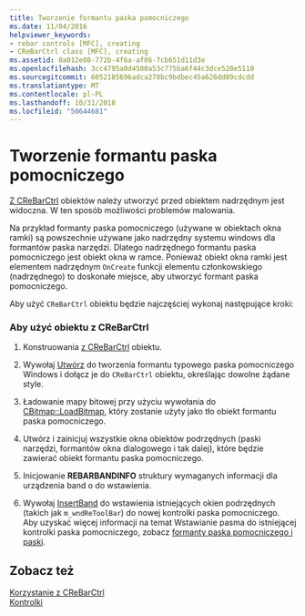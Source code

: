 ```yaml
---
title: Tworzenie formantu paska pomocniczego
ms.date: 11/04/2016
helpviewer_keywords:
- rebar controls [MFC], creating
- CReBarCtrl class [MFC], creating
ms.assetid: 0a012e08-772b-4f6a-af86-7cb651d11d3e
ms.openlocfilehash: 3cc4795a0d4500a53c775ba6f44c3dce520e5110
ms.sourcegitcommit: 6052185696adca270bc9bdbec45a626dd89cdcdd
ms.translationtype: MT
ms.contentlocale: pl-PL
ms.lasthandoff: 10/31/2018
ms.locfileid: "50644681"
---
```

# <a name="creating-a-rebar-control"></a>Tworzenie formantu paska pomocniczego

[Z CReBarCtrl](../mfc/reference/crebarctrl-class.md) obiektów należy utworzyć przed obiektem nadrzędnym jest widoczna. W ten sposób możliwości problemów malowania.

Na przykład formanty paska pomocniczego (używane w obiektach okna ramki) są powszechnie używane jako nadrzędny systemu windows dla formantów paska narzędzi. Dlatego nadrzędnego formantu paska pomocniczego jest obiekt okna w ramce. Ponieważ obiekt okna ramki jest elementem nadrzędnym `OnCreate` funkcji elementu członkowskiego (nadrzędnego) to doskonałe miejsce, aby utworzyć formant paska pomocniczego.

Aby użyć `CReBarCtrl` obiektu będzie najczęściej wykonaj następujące kroki:

### <a name="to-use-a-crebarctrl-object"></a>Aby użyć obiektu z CReBarCtrl

1. Konstruowania [z CReBarCtrl](../mfc/reference/crebarctrl-class.md) obiektu.

1. Wywołaj [Utwórz](../mfc/reference/crebarctrl-class.md#create) do tworzenia formantu typowego paska pomocniczego Windows i dołącz je do `CReBarCtrl` obiektu, określając dowolne żądane style.

1. Ładowanie mapy bitowej przy użyciu wywołania do [CBitmap::LoadBitmap](../mfc/reference/cbitmap-class.md#loadbitmap), który zostanie użyty jako tło obiekt formantu paska pomocniczego.

1. Utwórz i zainicjuj wszystkie okna obiektów podrzędnych (paski narzędzi, formantów okna dialogowego i tak dalej), które będzie zawierać obiekt formantu paska pomocniczego.

1. Inicjowanie **REBARBANDINFO** struktury wymaganych informacji dla urządzenia band o do wstawienia.

1. Wywołaj [InsertBand](../mfc/reference/crebarctrl-class.md#insertband) do wstawienia istniejących okien podrzędnych (takich jak `m_wndReToolBar`) do nowej kontrolki paska pomocniczego. Aby uzyskać więcej informacji na temat Wstawianie pasma do istniejącej kontrolki paska pomocniczego, zobacz [formanty paska pomocniczego i paski](../mfc/rebar-controls-and-bands.md).

## <a name="see-also"></a>Zobacz też

[Korzystanie z CReBarCtrl](../mfc/using-crebarctrl.md)<br/>
[Kontrolki](../mfc/controls-mfc.md)

